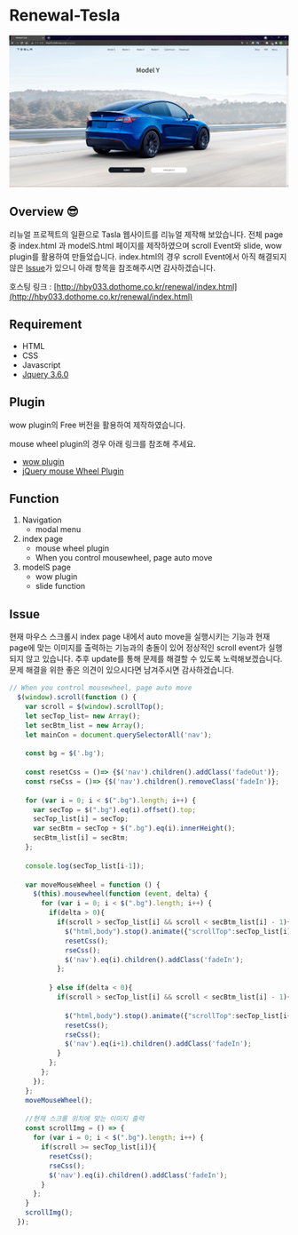 # Renewal-Tesla

![renewal01.JPG](./img/renewal01.jpg)

## Overview 😎


리뉴얼 프로젝트의 일환으로 Tasla 웹사이트를 리뉴얼 제작해 보았습니다.  전체 page 중 index.html 과 modelS.html 페이지를 제작하였으며 scroll Event와 slide, wow plugin를 활용하여 만들었습니다. index.html의 경우 scroll Event에서 아직 해결되지 않은 [Issue](#issue)가 있으니 아래 항목을 참조해주시면 감사하겠습니다.

호스팅 링크 : [http://hby033.dothome.co.kr/renewal/index.html](http://hby033.dothome.co.kr/renewal/index.html)

## Requirement

- HTML
- CSS
- Javascript
- [Jquery 3.6.0](https://code.jquery.com/)

## Plugin

wow plugin의 Free 버전을 활용하여 제작하였습니다.

mouse wheel plugin의 경우 아래 링크를 참조해 주세요.

- [wow plugin](https://wowjs.uk/)
- [jQuery mouse Wheel Plugin](https://github.com/jquery/jquery-mousewheel)

## Function

1. Navigation
    - modal menu
2. index page
    - mouse wheel plugin
    - When you control mousewheel, page auto move
3. modelS page
    - wow plugin
    - slide function

## <a id="issue"> Issue</a>


현재 마우스 스크롤시 index page 내에서 auto move을 실행시키는 기능과 현재 page에 맞는 이미지를 출력하는 기능과의 충돌이 있어 정상적인 scroll event가 실행되지 않고 있습니다. 추후 update를 통해 문제를 해결할 수 있도록 노력해보겠습니다. 문제 해결을 위한 좋은 의견이 있으시다면 남겨주시면 감사하겠습니다.

```jsx
// When you control mousewheel, page auto move
  $(window).scroll(function () {
    var scroll = $(window).scrollTop();
    let secTop_list= new Array();
    let secBtm_list = new Array();
    let mainCon = document.querySelectorAll('nav');
   
    const bg = $('.bg');

    const resetCss = ()=> {$('nav').children().addClass('fadeOut')};
    const rseCss = ()=> {$('nav').children().removeClass('fadeIn')};
    
    for (var i = 0; i < $(".bg").length; i++) {
      var secTop = $(".bg").eq(i).offset().top;
      secTop_list[i] = secTop;
      var secBtm = secTop + $(".bg").eq(i).innerHeight();
      secBtm_list[i] = secBtm;
    };
    
    console.log(secTop_list[i-1]);

    var moveMouseWheel = function () {
      $(this).mousewheel(function (event, delta) {
        for (var i = 0; i < $(".bg").length; i++) {
          if(delta > 0){
            if(scroll > secTop_list[i] && scroll < secBtm_list[i] - 1){
              $("html,body").stop().animate({"scrollTop":secTop_list[i]}, 1500);
              resetCss();
              rseCss();
              $('nav').eq(i).children().addClass('fadeIn');
            };

          } else if(delta < 0){
            if(scroll > secTop_list[i] && scroll < secBtm_list[i] - 1){

              $("html,body").stop().animate({"scrollTop":secTop_list[i+1]}, 1500);
              resetCss();
              rseCss();
              $('nav').eq(i+1).children().addClass('fadeIn');
            }
          };
        };
      });
    };
    moveMouseWheel();

    //현재 스크롤 위치에 맞는 이미지 출력
    const scrollImg = () => {
      for (var i = 0; i < $(".bg").length; i++) {
        if(scroll >= secTop_list[i]){
          resetCss();
          rseCss();
          $('nav').eq(i).children().addClass('fadeIn');
        } 
      };
    }
    scrollImg();
  });
```
